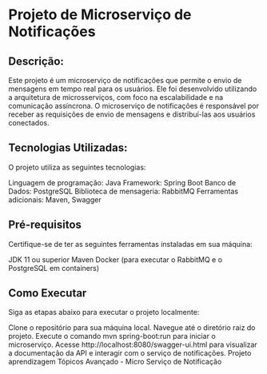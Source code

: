 # Projeto de Microserviço de Notificações

## Descrição: 

Este projeto é um microserviço de notificações que permite o envio de mensagens em tempo real para os usuários. Ele foi desenvolvido utilizando a arquitetura de microsserviços, com foco na escalabilidade e na comunicação assíncrona. O microserviço de notificações é responsável por receber as requisições de envio de mensagens e distribuí-las aos usuários conectados.

## Tecnologias Utilizadas:

O projeto utiliza as seguintes tecnologias:

Linguagem de programação: Java
Framework: Spring Boot
Banco de Dados: PostgreSQL
Biblioteca de mensageria: RabbitMQ
Ferramentas adicionais: Maven, Swagger

## Pré-requisitos

Certifique-se de ter as seguintes ferramentas instaladas em sua máquina:

JDK 11 ou superior
Maven
Docker (para executar o RabbitMQ e o PostgreSQL em containers)

## Como Executar

Siga as etapas abaixo para executar o projeto localmente:

Clone o repositório para sua máquina local.
Navegue até o diretório raiz do projeto.
Execute o comando mvn spring-boot:run para iniciar o microserviço.
Acesse http://localhost:8080/swagger-ui.html para visualizar a documentação da API e interagir com o serviço de notificações.
Projeto aprendizagem Tópicos Avançado - Micro Serviço de Notificação
